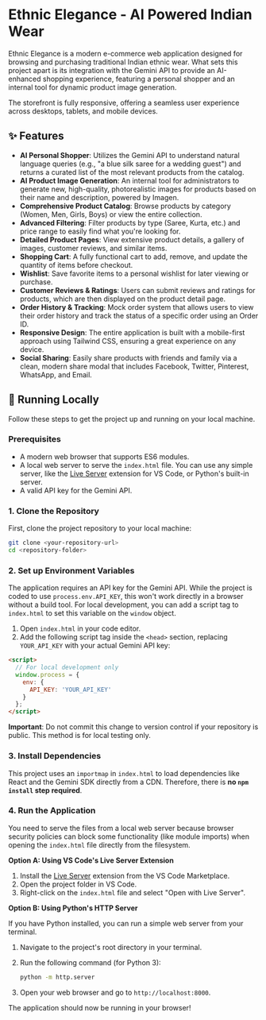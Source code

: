 # Ethnic Elegance - AI Powered Indian Wear

Ethnic Elegance is a modern e-commerce web application designed for browsing and purchasing traditional Indian ethnic wear. What sets this project apart is its integration with the Gemini API to provide an AI-enhanced shopping experience, featuring a personal shopper and an internal tool for dynamic product image generation.

The storefront is fully responsive, offering a seamless user experience across desktops, tablets, and mobile devices.

## ✨ Features

- **AI Personal Shopper**: Utilizes the Gemini API to understand natural language queries (e.g., "a blue silk saree for a wedding guest") and returns a curated list of the most relevant products from the catalog.
- **AI Product Image Generation**: An internal tool for administrators to generate new, high-quality, photorealistic images for products based on their name and description, powered by Imagen.
- **Comprehensive Product Catalog**: Browse products by category (Women, Men, Girls, Boys) or view the entire collection.
- **Advanced Filtering**: Filter products by type (Saree, Kurta, etc.) and price range to easily find what you're looking for.
- **Detailed Product Pages**: View extensive product details, a gallery of images, customer reviews, and similar items.
- **Shopping Cart**: A fully functional cart to add, remove, and update the quantity of items before checkout.
- **Wishlist**: Save favorite items to a personal wishlist for later viewing or purchase.
- **Customer Reviews & Ratings**: Users can submit reviews and ratings for products, which are then displayed on the product detail page.
- **Order History & Tracking**: Mock order system that allows users to view their order history and track the status of a specific order using an Order ID.
- **Responsive Design**: The entire application is built with a mobile-first approach using Tailwind CSS, ensuring a great experience on any device.
- **Social Sharing**: Easily share products with friends and family via a clean, modern share modal that includes Facebook, Twitter, Pinterest, WhatsApp, and Email.

## 🚀 Running Locally

Follow these steps to get the project up and running on your local machine.

### Prerequisites

- A modern web browser that supports ES6 modules.
- A local web server to serve the `index.html` file. You can use any simple server, like the [Live Server](https://marketplace.visualstudio.com/items?itemName=ritwickdey.LiveServer) extension for VS Code, or Python's built-in server.
- A valid API key for the Gemini API.

### 1. Clone the Repository

First, clone the project repository to your local machine:

```bash
git clone <your-repository-url>
cd <repository-folder>
```

### 2. Set up Environment Variables

The application requires an API key for the Gemini API. While the project is coded to use `process.env.API_KEY`, this won't work directly in a browser without a build tool. For local development, you can add a script tag to `index.html` to set this variable on the `window` object.

1.  Open `index.html` in your code editor.
2.  Add the following script tag inside the `<head>` section, replacing `YOUR_API_KEY` with your actual Gemini API key:

```html
<script>
  // For local development only
  window.process = {
    env: {
      API_KEY: 'YOUR_API_KEY'
    }
  };
</script>
```
**Important**: Do not commit this change to version control if your repository is public. This method is for local testing only.

### 3. Install Dependencies

This project uses an `importmap` in `index.html` to load dependencies like React and the Gemini SDK directly from a CDN. Therefore, there is **no `npm install` step required**.

### 4. Run the Application

You need to serve the files from a local web server because browser security policies can block some functionality (like module imports) when opening the `index.html` file directly from the filesystem.

**Option A: Using VS Code's Live Server Extension**

1.  Install the [Live Server](https://marketplace.visualstudio.com/items?itemName=ritwickdey.LiveServer) extension from the VS Code Marketplace.
2.  Open the project folder in VS Code.
3.  Right-click on the `index.html` file and select "Open with Live Server".

**Option B: Using Python's HTTP Server**

If you have Python installed, you can run a simple web server from your terminal.

1.  Navigate to the project's root directory in your terminal.
2.  Run the following command (for Python 3):

    ```bash
    python -m http.server
    ```
3.  Open your web browser and go to `http://localhost:8000`.

The application should now be running in your browser!

